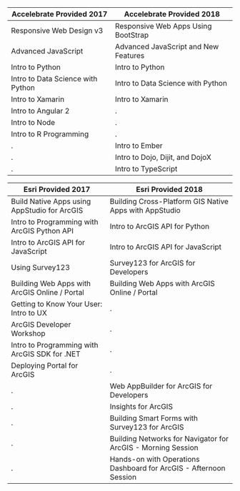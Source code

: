 Accelebrate Provided 2017 						| Accelebrate Provided 2018
----------------------------------------------- | ------------------------------------------------
Responsive Web Design v3  						| Responsive Web Apps Using BootStrap
Advanced JavaScript	      						| Advanced JavaScript and New Features
Intro to Python			  						|	Intro to Python
Intro to Data Science with Python 				| Intro to Data Science with Python
Intro to Xamarin 								| Intro to Xamarin
Intro to Angular 2 								| .
Intro to Node 									| .				
Intro to R Programming 							| .
.												| Intro to Ember						
.												| Intro to Dojo, Dijit, and DojoX
.												| Intro to TypeScript

Esri Provided 2017 								| Esri Provided 2018
----------------------------------------------- | ------------------------------------------------
Build Native Apps using AppStudio for ArcGIS	| Building Cross-Platform GIS Native Apps with AppStudio
Intro to Programming with ArcGIS Python API		| Intro to ArcGIS API for Python
Intro to ArcGIS API for JavaScript				| Intro to ArcGIS API for JavaScript
Using Survey123									| Survey123 for ArcGIS for Developers
Building Web Apps with ArcGIS Online / Portal	| Building Web Apps with ArcGIS Online / Portal
Getting to Know Your User: Intro to UX			| .
ArcGIS Developer Workshop						| .
Intro to Programming with ArcGIS SDK for .NET	| .
Deploying Portal for ArcGIS						| .
.												| Web AppBuilder for ArcGIS for Developers
.												| Insights for ArcGIS
.												| Building Smart Forms with Survey123 for ArcGIS
.												| Building Networks for Navigator for ArcGIS - Morning Session
.												| Hands-on with Operations Dashboard for ArcGIS - Afternoon Session
